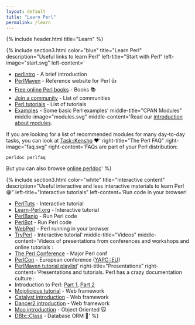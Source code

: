 ```yaml
---
layout: default
title: "Learn Perl"
permalink: /learn
---
```



{% include header.html 
   title="Learn" 
%}

{% include section3.html
   color="blue"
   title="Learn Perl"
   description="Useful links to learn Perl"
   left-title="Start with Perl"
   left-image="start.svg"
   left-content='
* [perlintro](https://perldoc.pl/perlintro.html) - A brief introduction
* [PerlMaven](https://perlmaven.com) - Reference website for Perl :+1:
* [Free online Perl books](/books) - Books :books:
* [Join a community](/community) - List of communities
* [Perl tutorials](http://perl-tutorial.org/) - List of tutorials
* [Examples](/learn/examples) - Some basic Perl examples'
   middle-title="CPAN Modules"
   middle-image="modules.svg"
   middle-content='Read our [introduction about modules](/learn/modules). 

If you are looking for a list of recommended modules for many day-to-day tasks, you can look at [Task::Kensho](https://metacpan.org/module/Task::Kensho) :heart:'
   right-title="The Perl FAQ"
   right-image="faq.svg"
   right-content='FAQs are part of your Perl distribution:
```
perldoc perlfaq
```

But you can also browse [online perldoc](https://perldoc.pl/)'
%}

{% include section3.html 
   color="white"
   title="Interactive content"
   description="Useful interactive and less interactive materials to learn Perl :grin:"
   left-title="Interactive tutorials"
   left-content='Run code in your browser!
* [PerlTuts](http://perltuts.com/tutorials/quick-start/hello-world) - Interactive tutorial
* [Learn-Perl.org](https://www.learn-perl.org/) - Interactive tutorial
* [PerlBanjo](https://perlbanjo.com/) - Run Perl code
* [PerlBot](https://perlbot.pl/) - Run Perl code
* [WebPerl](https://webperl.zero-g.net/democode/index.html) - Perl running in your browser
* [TryPerl](http://tryperl.pl/) - Interactive tutorial'
   middle-title="Videos"
   middle-content='Videos of presentations from conferences and workshops and online tutorials :
* [The Perl Conference](https://www.youtube.com/yapcna) - Major Perl conf
* [PerlCon](https://www.youtube.com/channel/UCtOI4JeJkVI-ObKWoY04tVg/videos) - European conference ([YAPC::EU](https://www.youtube.com/channel/UC7PuZDAIVMyE7mgkZHunXGw))
* [PerlMaven tutorial playlist](https://www.youtube.com/playlist?list=PLw7UYp3N0eUYiICZUFR3p299TvjXZ4zFj)'
   right-title="Presentations"
   right-content='Presentations and tutorials. Perl has a crazy documentation culture :   
* Introduction to Perl: [Part 1](http://www.slideshare.net/davorg/introduction-to-perl-day-1), [Part 2](http://www.slideshare.net/davorg/introduction-to-perl-day-2)
* [Mojolicious tutorial](https://mojolicious.org/perldoc/Mojolicious/Guides/Tutorial) - Web framework
* [Catalyst introduction](https://metacpan.org/pod/Catalyst::Manual::Intro) - Web framework
* [Dancer2 introduction](http://perldancer.org/quickstart) - Web framework
* [Moo introduction](https://metacpan.org/pod/Moo) - Object Oriented :mouse:
* [DBIx::Class](http://www.slideshare.net/ranguard/dbixclass-beginners-presentation) - Database ORM :hamster:'
%}

